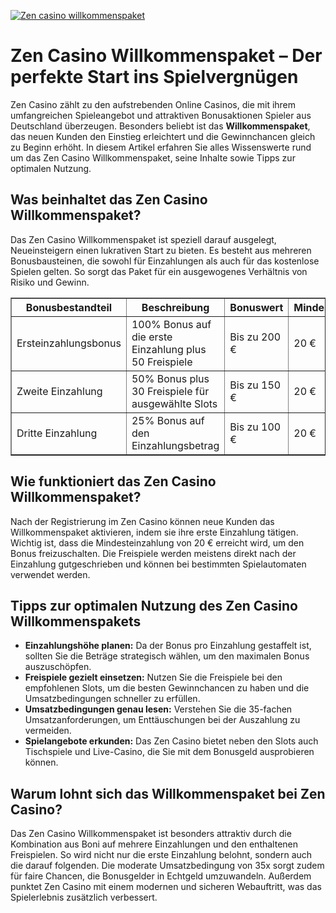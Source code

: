 [![Zen casino willkommenspaket](https://123-caf.pages.dev/gitsignup.png)](https://vrmoo.ru/Bt82HjjY)

<h1>Zen Casino Willkommenspaket – Der perfekte Start ins Spielvergnügen</h1>  <p>Zen Casino zählt zu den aufstrebenden Online Casinos, die mit ihrem umfangreichen Spieleangebot und attraktiven Bonusaktionen Spieler aus Deutschland überzeugen. Besonders beliebt ist das <strong>Willkommenspaket</strong>, das neuen Kunden den Einstieg erleichtert und die Gewinnchancen gleich zu Beginn erhöht. In diesem Artikel erfahren Sie alles Wissenswerte rund um das Zen Casino Willkommenspaket, seine Inhalte sowie Tipps zur optimalen Nutzung.</p>  <h2>Was beinhaltet das Zen Casino Willkommenspaket?</h2>  <p>Das Zen Casino Willkommenspaket ist speziell darauf ausgelegt, Neueinsteigern einen lukrativen Start zu bieten. Es besteht aus mehreren Bonusbausteinen, die sowohl für Einzahlungen als auch für das kostenlose Spielen gelten. So sorgt das Paket für ein ausgewogenes Verhältnis von Risiko und Gewinn.</p>  <table border="1" cellspacing="0" cellpadding="8">   <thead>     <tr>       <th>Bonusbestandteil</th>       <th>Beschreibung</th>       <th>Bonuswert</th>       <th>Mindesteinzahlung</th>       <th>Umsatzbedingungen</th>     </tr>   </thead>   <tbody>     <tr>       <td>Ersteinzahlungsbonus</td>       <td>100% Bonus auf die erste Einzahlung plus 50 Freispiele</td>       <td>Bis zu 200 €</td>       <td>20 €</td>       <td>35x Bonusbetrag</td>     </tr>     <tr>       <td>Zweite Einzahlung</td>       <td>50% Bonus plus 30 Freispiele für ausgewählte Slots</td>       <td>Bis zu 150 €</td>       <td>20 €</td>       <td>35x Bonusbetrag</td>     </tr>     <tr>       <td>Dritte Einzahlung</td>       <td>25% Bonus auf den Einzahlungsbetrag</td>       <td>Bis zu 100 €</td>       <td>20 €</td>       <td>35x Bonusbetrag</td>     </tr>   </tbody> </table>  <h2>Wie funktioniert das Zen Casino Willkommenspaket?</h2>  <p>Nach der Registrierung im Zen Casino können neue Kunden das Willkommenspaket aktivieren, indem sie ihre erste Einzahlung tätigen. Wichtig ist, dass die Mindesteinzahlung von 20 € erreicht wird, um den Bonus freizuschalten. Die Freispiele werden meistens direkt nach der Einzahlung gutgeschrieben und können bei bestimmten Spielautomaten verwendet werden.</p>  <h2>Tipps zur optimalen Nutzung des Zen Casino Willkommenspakets</h2>  <ul>   <li><strong>Einzahlungshöhe planen:</strong> Da der Bonus pro Einzahlung gestaffelt ist, sollten Sie die Beträge strategisch wählen, um den maximalen Bonus auszuschöpfen.</li>   <li><strong>Freispiele gezielt einsetzen:</strong> Nutzen Sie die Freispiele bei den empfohlenen Slots, um die besten Gewinnchancen zu haben und die Umsatzbedingungen schneller zu erfüllen.</li>   <li><strong>Umsatzbedingungen genau lesen:</strong> Verstehen Sie die 35-fachen Umsatzanforderungen, um Enttäuschungen bei der Auszahlung zu vermeiden.</li>   <li><strong>Spielangebote erkunden:</strong> Das Zen Casino bietet neben den Slots auch Tischspiele und Live-Casino, die Sie mit dem Bonusgeld ausprobieren können.</li> </ul>  <h2>Warum lohnt sich das Willkommenspaket bei Zen Casino?</h2>  <p>Das Zen Casino Willkommenspaket ist besonders attraktiv durch die Kombination aus Boni auf mehrere Einzahlungen und den enthaltenen Freispielen. So wird nicht nur die erste Einzahlung belohnt, sondern auch die darauf folgenden. Die moderate Umsatzbedingung von 35x sorgt zudem für faire Chancen, die Bonusgelder in Echtgeld umzuwandeln. Außerdem punktet Zen Casino mit einem modernen und sicheren Webauftritt, was das Spielerlebnis zusätzlich verbessert.</p>